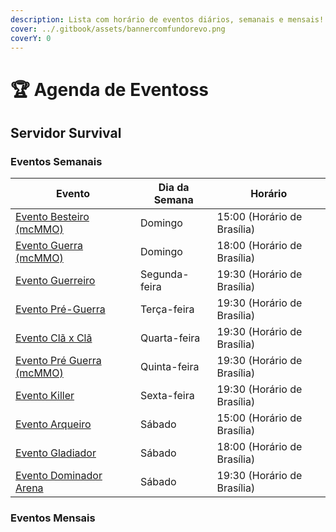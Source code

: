 ```yaml
---
description: Lista com horário de eventos diários, semanais e mensais!
cover: ../.gitbook/assets/bannercomfundorevo.png
coverY: 0
---
```


# 🏆 Agenda de Eventoss

## Servidor Survival

### Eventos Semanais <a href="#eventos-semanais" id="eventos-semanais"></a>

| Evento                                                                           | Dia da Semana | Horário                     |
| -------------------------------------------------------------------------------- | ------------- | --------------------------- |
| [Evento Besteiro (mcMMO)](eventos-survival/evento-besteiro.md)                   | Domingo       | 15:00 (Horário de Brasília) |
| [Evento Guerra (mcMMO)](eventos-survival/guerra-de-clas.md)                      | Domingo       | 18:00 (Horário de Brasília) |
| [Evento Guerreiro](eventos-survival/evento-guerreiro.md)                         | Segunda-feira | 19:30 (Horário de Brasília) |
| [Evento Pré-Guerra](eventos-survival/evento-pre-guerra-de-clas.md)               | Terça-feira   | 19:30 (Horário de Brasília) |
| [Evento Clã x Clã](eventos-survival/evento-cla-x-cla.md)                         | Quarta-feira  | 19:30 (Horário de Brasília) |
| [Evento Pré Guerra (mcMMO)](eventos-survival/evento-pre-guerra-de-clas-mcmmo.md) | Quinta-feira  | 19:30 (Horário de Brasília) |
| [Evento Killer](eventos-survival/evento-killer.md)                               | Sexta-feira   | 19:30 (Horário de Brasília) |
| [Evento Arqueiro](eventos-do-servidor/evento-arqueiro.md)                        | Sábado        | 15:00 (Horário de Brasília) |
| [Evento Gladiador](eventos-survival/evento-gladiador.md)                         | Sábado        | 18:00 (Horário de Brasília) |
| [Evento Dominador Arena](eventos-survival/evento-dominador-arena.md)             | Sábado        | 19:30 (Horário de Brasília) |

### Eventos Mensais

